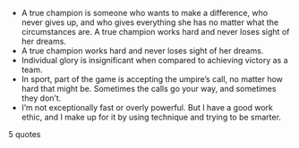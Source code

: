  - A true champion is someone who wants to make a difference, who never gives up, and who gives everything she has no matter what the circumstances are. A true champion works hard and never loses sight of her dreams.
 - A true champion works hard and never loses sight of her dreams.
 - Individual glory is insignificant when compared to achieving victory as a team.
 - In sport, part of the game is accepting the umpire’s call, no matter how hard that might be. Sometimes the calls go your way, and sometimes they don’t.
 - I’m not exceptionally fast or overly powerful. But I have a good work ethic, and I make up for it by using technique and trying to be smarter.

5 quotes